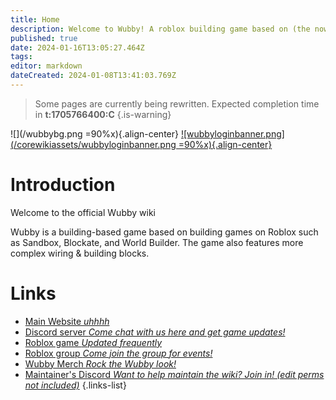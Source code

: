 ```yaml
---
title: Home
description: Welcome to Wubby! A roblox building game based on (the now content deleted) World Builder.
published: true
date: 2024-01-16T13:05:27.464Z
tags: 
editor: markdown
dateCreated: 2024-01-08T13:41:03.769Z
---
```


> Some pages are currently being rewritten. Expected completion time in **t:1705766400:C**
{.is-warning}

![](/wubbybg.png =90%x){.align-center}
[![wubbyloginbanner.png](/corewikiassets/wubbyloginbanner.png =90%x){.align-center}](/login)

# <i class="fa-regular fa-hand-wave"></i> Introduction

Welcome to the official Wubby wiki

Wubby is a building-based game based on building games on Roblox such as Sandbox, Blockate, and World Builder. The game also features more complex wiring & building blocks.

# <i class="fa-duotone fa-link-simple"></i> Links
- [<i class="fa-solid fa-globe"></i> Main Website *uhhhh*](https://wubbygame.com/)
- [<i class="fa-brands fa-discord"></i> Discord server *Come chat with us here and get game updates!*](https://discord.gg/YHtthk2dYX)
- [Roblox game *Updated frequently*](https://www.roblox.com/games/12519560096/Wubby)
- [<i class="fa-solid fa-user-group"></i> Roblox group *Come join the group for events!*](https://www.roblox.com/groups/16993480)
- [<i class="fa-solid fa-shirt"></i> Wubby Merch *Rock the Wubby look!*](https://www.roblox.com/catalog?Category=1&CreatorName=Wubby%20Fan%20Club&CreatorType=Group&salesTypeFilter=1)
- [Maintainer's Discord *Want to help maintain the wiki? Join in! (edit perms not included)*](https://discord.gg/BYHtV6ZD7F)
{.links-list}